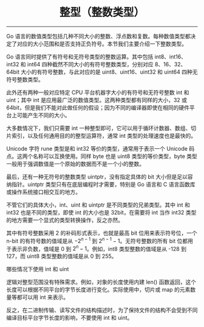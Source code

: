<center><h1>整型（整数类型）</h1></center>

---

Go 语言的数值类型包括几种不同大小的整数、浮点数和复数。每种数值类型都决定了对应的大小范围和是否支持正负符号。本节我们主要介绍一下整数类型。

Go 语言同时提供了有符号和无符号类型的整数运算。其中包括 int8、int16、int32 和 int64 四种截然不同大小的有符号整数类型，分别对应 8、16、32、64bit 大小的有符号整数，与此对应的是 uint8、uint16、uint32 和 uint64 四种无符号整数类型。

此外还有两种一般对应特定 CPU 平台机器字大小的有符号和无符号整数 int 和 uint；其中 int 是应用最广泛的数值类型。这两种类型都有同样的大小，32 或 64bit，但是我们不能对此做任何的假设；因为不同的编译器即使在相同的硬件平台上可能产生不同的大小。

大多数情况下，我们只需要 int 一种整型即可，它可以用于循环计数器、数组、切片索引，以及任何通用目的的整型运算符，通常 int 类型的处理速度也是最快的。

Unicode 字符 rune 类型是和 int32 等价的类型，通常用于表示一个 Unicode 码点。这两个名称可以互换使用。同样 byte 也是 uint8 类型的等价类型，byte 类型一般用于强调数值是一个原始的数据而不是一个小的整数。

最后，还有一种无符号的整数类型 uintptr，没有指定具体的 bit 大小但是足以容纳指针。uintptr 类型只有在底层编程时才需要，特别是 Go 语言和 C 语言函数库或操作系统接口相交互的地方。

不管它们的具体大小，int、uint 和 uintptr 是不同类型的兄弟类型。其中 int 和 int32 也是不同的类型，即使 int 的大小也是 32bit，在需要将 int 当作 int32 类型的地方需要一个显式的类型转换操作，反之亦然。

其中有符号整数采用 2 的补码形式表示，也就是最高 bit 位用来表示符号位，一个 n-bit 的有符号数的值域是从 $-2^{n-1}$ 到 $2^{n-1}-1$。无符号整数的所有 bit 位都用于表示非负数，值域是 0 到 $2^n-1$。例如，int8 类型整数的值域是从 -128 到 127，而 uint8 类型整数的值域是从 0 到 255。

哪些情况下使用 int 和 uint

逻辑对整型范围没有特殊需求。例如，对象的长度使用内建 len() 函数返回，这个长度可以根据不同平台的字节长度进行变化。实际使用中，切片或 map 的元素数量等都可以用 int 来表示。

反之，在二进制传输、读写文件的结构描述时，为了保持文件的结构不会受到不同编译目标平台字节长度的影响，不要使用 int 和 uint。
